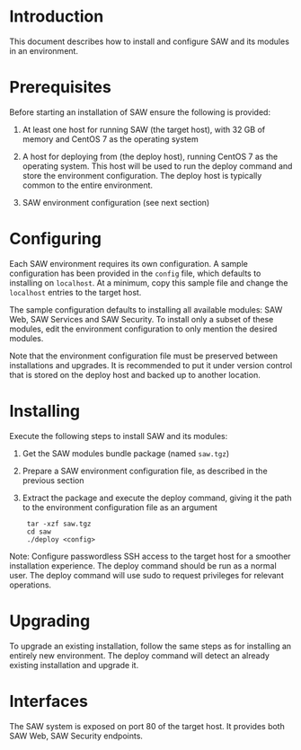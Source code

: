 # Introduction

This document describes how to install and configure SAW and its
modules in an environment.

# Prerequisites

Before starting an installation of SAW ensure the following
is provided:

1. At least one host for running SAW (the target host), with 32 GB of
   memory and CentOS 7 as the operating system

2. A host for deploying from (the deploy host), running CentOS 7 as
   the operating system.  This host will be used to run the deploy
   command and store the environment configuration.  The deploy host
   is typically common to the entire environment.

3. SAW environment configuration (see next section)

# Configuring

Each SAW environment requires its own configuration.  A sample
configuration has been provided in the `config` file, which defaults
to installing on `localhost`.  At a minimum, copy this sample file and
change the `localhost` entries to the target host.

The sample configuration defaults to installing all available modules:
SAW Web, SAW Services and SAW Security.  To install only a subset of
these modules, edit the environment configuration to only mention the
desired modules.

Note that the environment configuration file must be preserved between
installations and upgrades.  It is recommended to put it under version
control that is stored on the deploy host and backed up to another
location.

# Installing

Execute the following steps to install SAW and its modules:

1. Get the SAW modules bundle package (named `saw.tgz`)

2. Prepare a SAW environment configuration file, as described in the
   previous section

3. Extract the package and execute the deploy command, giving it the
   path to the environment configuration file as an argument

        tar -xzf saw.tgz
        cd saw
        ./deploy <config>

Note: Configure passwordless SSH access to the target host for a
smoother installation experience.  The deploy command should be run as
a normal user.  The deploy command will use sudo to request privileges
for relevant operations.

# Upgrading

To upgrade an existing installation, follow the same steps as for
installing an entirely new environment.  The deploy command will
detect an already existing installation and upgrade it.

# Interfaces

The SAW system is exposed on port 80 of the target host.  It provides
both SAW Web, SAW Security endpoints.
